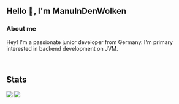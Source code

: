 ## Hello 👋, I'm ManuInDenWolken


### About me

Hey! I'm a passionate junior developer from Germany. I'm primary interested in backend development on JVM.

<br>

## Stats

<img src="https://github-readme-stats.vercel.app/api?username=ManuInDenWolken&theme=gotham">

<img src="https://github-readme-stats.vercel.app/api/top-langs/?username=ManuInDenWolken&layout=compact&theme=gotham">
